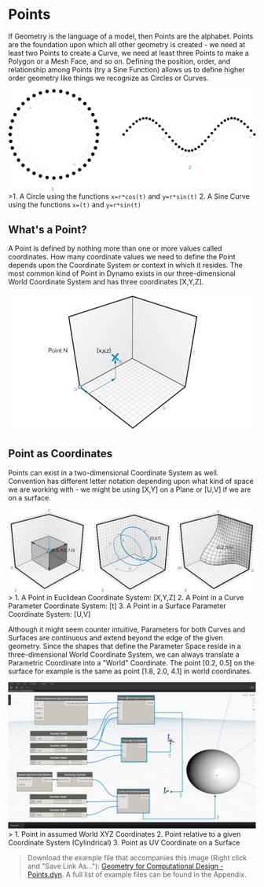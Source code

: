 Points
======

If Geometry is the language of a model, then Points are the alphabet. Points are the foundation upon which all other geometry is created - we need at least two Points to create a Curve, we need at least three Points to make a Polygon or a Mesh Face, and so on. Defining the position, order, and relationship among Points (try a Sine Function) allows us to define higher order geometry like things we recognize as Circles or Curves.

![](images/5-3/PointsAsBuildingBlocks-1.png) &gt;1. A Circle using the functions `x=r*cos(t)` and `y=r*sin(t)` 2. A Sine Curve using the functions `x=(t)` and `y=r*sin(t)`

What's a Point?
---------------

A Point is defined by nothing more than one or more values called coordinates. How many coordinate values we need to define the Point depends upon the Coordinate System or context in which it resides. The most common kind of Point in Dynamo exists in our three-dimensional World Coordinate System and has three coordinates \[X,Y,Z\].

![Point](images/5-3/Point.png)

Point as Coordinates
--------------------

Points can exist in a two-dimensional Coordinate System as well. Convention has different letter notation depending upon what kind of space we are working with - we might be using \[X,Y\] on a Plane or \[U,V\] if we are on a surface.

![](images/5-3/Coordinates.png) &gt; 1. A Point in Euclidean Coordinate System: \[X,Y,Z\] 2. A Point in a Curve Parameter Coordinate System: \[t\] 3. A Point in a Surface Parameter Coordinate System: \[U,V\]

Although it might seem counter intuitive, Parameters for both Curves and Surfaces are continuous and extend beyond the edge of the given geometry. Since the shapes that define the Parameter Space reside in a three-dimensional World Coordinate System, we can always translate a Parametric Coordinate into a "World" Coordinate. The point \[0.2, 0.5\] on the surface for example is the same as point \[1.8, 2.0, 4.1\] in world coordinates.

![](images/5-3/Dynamo-Points.png) &gt; 1. Point in assumed World XYZ Coordinates 2. Point relative to a given Coordinate System (Cylindrical) 3. Point as UV Coordinate on a Surface

> Download the example file that accompanies this image (Right click and "Save Link As..."): [Geometry for Computational Design - Points.dyn](datasets/5-3/Geometry%20for%20Computational%20Design%20-%20Points.dyn). A full list of example files can be found in the Appendix.
